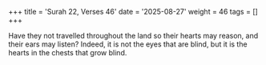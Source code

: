 +++
title = 'Surah 22, Verses 46'
date = '2025-08-27'
weight = 46
tags = []
+++

Have they not travelled throughout the land so their hearts may reason, and their ears may listen? Indeed, it is not the eyes that are blind, but it is the hearts in the chests that grow blind.